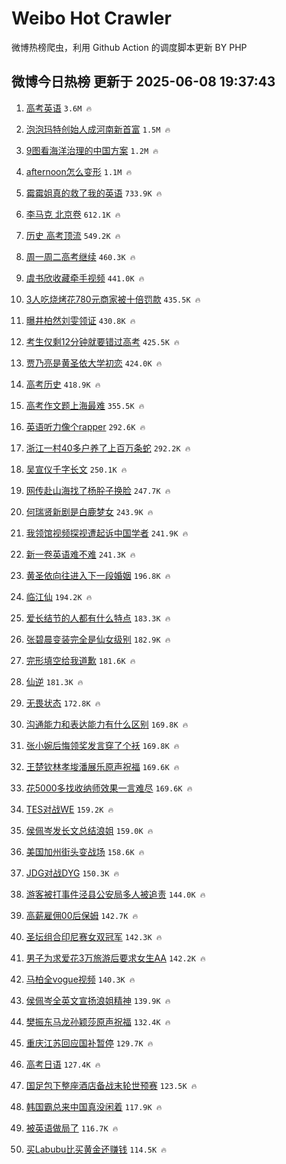 # Weibo Hot Crawler 



微博热榜爬虫，利用 Github Action 的调度脚本更新 BY PHP 


## 微博今日热榜 更新于 2025-06-08 19:37:43 
1. [高考英语](https://s.weibo.com/weibo?q=%E9%AB%98%E8%80%83%E8%8B%B1%E8%AF%AD&t=31&band_rank=1&Refer=top) `3.6M 🔥` 

1. [泡泡玛特创始人成河南新首富](https://s.weibo.com/weibo?q=%23%E6%B3%A1%E6%B3%A1%E7%8E%9B%E7%89%B9%E5%88%9B%E5%A7%8B%E4%BA%BA%E6%88%90%E6%B2%B3%E5%8D%97%E6%96%B0%E9%A6%96%E5%AF%8C%23&t=31&band_rank=2&Refer=top) `1.5M 🔥` 

1. [9图看海洋治理的中国方案](https://s.weibo.com/weibo?q=%239%E5%9B%BE%E7%9C%8B%E6%B5%B7%E6%B4%8B%E6%B2%BB%E7%90%86%E7%9A%84%E4%B8%AD%E5%9B%BD%E6%96%B9%E6%A1%88%23&t=31&band_rank=3&Refer=top) `1.2M 🔥` 

1. [afternoon怎么变形](https://s.weibo.com/weibo?q=afternoon%E6%80%8E%E4%B9%88%E5%8F%98%E5%BD%A2&t=31&band_rank=4&Refer=top) `1.1M 🔥` 

1. [霉霉姐真的救了我的英语](https://s.weibo.com/weibo?q=%E9%9C%89%E9%9C%89%E5%A7%90%E7%9C%9F%E7%9A%84%E6%95%91%E4%BA%86%E6%88%91%E7%9A%84%E8%8B%B1%E8%AF%AD&t=31&band_rank=5&Refer=top) `733.9K 🔥` 

1. [李马克 北京卷](https://s.weibo.com/weibo?q=%E6%9D%8E%E9%A9%AC%E5%85%8B%20%E5%8C%97%E4%BA%AC%E5%8D%B7&t=31&band_rank=6&Refer=top) `612.1K 🔥` 

1. [历史 高考顶流](https://s.weibo.com/weibo?q=%E5%8E%86%E5%8F%B2%20%E9%AB%98%E8%80%83%E9%A1%B6%E6%B5%81&t=31&band_rank=7&Refer=top) `549.2K 🔥` 

1. [周一周二高考继续](https://s.weibo.com/weibo?q=%23%E5%91%A8%E4%B8%80%E5%91%A8%E4%BA%8C%E9%AB%98%E8%80%83%E7%BB%A7%E7%BB%AD%23&t=31&band_rank=8&Refer=top) `460.3K 🔥` 

1. [虞书欣收藏牵手视频](https://s.weibo.com/weibo?q=%23%E8%99%9E%E4%B9%A6%E6%AC%A3%E6%94%B6%E8%97%8F%E7%89%B5%E6%89%8B%E8%A7%86%E9%A2%91%23&t=31&band_rank=9&Refer=top) `441.0K 🔥` 

1. [3人吃烧烤花780元商家被十倍罚款](https://s.weibo.com/weibo?q=%233%E4%BA%BA%E5%90%83%E7%83%A7%E7%83%A4%E8%8A%B1780%E5%85%83%E5%95%86%E5%AE%B6%E8%A2%AB%E5%8D%81%E5%80%8D%E7%BD%9A%E6%AC%BE%23&t=31&band_rank=10&Refer=top) `435.5K 🔥` 

1. [曝井柏然刘雯领证](https://s.weibo.com/weibo?q=%23%E6%9B%9D%E4%BA%95%E6%9F%8F%E7%84%B6%E5%88%98%E9%9B%AF%E9%A2%86%E8%AF%81%23&t=31&band_rank=11&Refer=top) `430.8K 🔥` 

1. [考生仅剩12分钟就要错过高考](https://s.weibo.com/weibo?q=%E8%80%83%E7%94%9F%E4%BB%85%E5%89%A912%E5%88%86%E9%92%9F%E5%B0%B1%E8%A6%81%E9%94%99%E8%BF%87%E9%AB%98%E8%80%83&t=31&band_rank=12&Refer=top) `425.5K 🔥` 

1. [贾乃亮是黄圣依大学初恋](https://s.weibo.com/weibo?q=%23%E8%B4%BE%E4%B9%83%E4%BA%AE%E6%98%AF%E9%BB%84%E5%9C%A3%E4%BE%9D%E5%A4%A7%E5%AD%A6%E5%88%9D%E6%81%8B%23&t=31&band_rank=13&Refer=top) `424.0K 🔥` 

1. [高考历史](https://s.weibo.com/weibo?q=%E9%AB%98%E8%80%83%E5%8E%86%E5%8F%B2&t=31&band_rank=14&Refer=top) `418.9K 🔥` 

1. [高考作文题上海最难](https://s.weibo.com/weibo?q=%23%E9%AB%98%E8%80%83%E4%BD%9C%E6%96%87%E9%A2%98%E4%B8%8A%E6%B5%B7%E6%9C%80%E9%9A%BE%23&t=31&band_rank=15&Refer=top) `355.5K 🔥` 

1. [英语听力像个rapper](https://s.weibo.com/weibo?q=%E8%8B%B1%E8%AF%AD%E5%90%AC%E5%8A%9B%E5%83%8F%E4%B8%AArapper&t=31&band_rank=16&Refer=top) `292.6K 🔥` 

1. [浙江一村40多户养了上百万条蛇](https://s.weibo.com/weibo?q=%23%E6%B5%99%E6%B1%9F%E4%B8%80%E6%9D%9140%E5%A4%9A%E6%88%B7%E5%85%BB%E4%BA%86%E4%B8%8A%E7%99%BE%E4%B8%87%E6%9D%A1%E8%9B%87%23&t=31&band_rank=17&Refer=top) `292.2K 🔥` 

1. [吴宣仪千字长文](https://s.weibo.com/weibo?q=%23%E5%90%B4%E5%AE%A3%E4%BB%AA%E5%8D%83%E5%AD%97%E9%95%BF%E6%96%87%23&t=31&band_rank=18&Refer=top) `250.1K 🔥` 

1. [网传赴山海找了杨肸子换脸](https://s.weibo.com/weibo?q=%23%E7%BD%91%E4%BC%A0%E8%B5%B4%E5%B1%B1%E6%B5%B7%E6%89%BE%E4%BA%86%E6%9D%A8%E8%82%B8%E5%AD%90%E6%8D%A2%E8%84%B8%23&t=31&band_rank=19&Refer=top) `247.7K 🔥` 

1. [何瑞贤新剧是白鹿梦女](https://s.weibo.com/weibo?q=%23%E4%BD%95%E7%91%9E%E8%B4%A4%E6%96%B0%E5%89%A7%E6%98%AF%E7%99%BD%E9%B9%BF%E6%A2%A6%E5%A5%B3%23&t=31&band_rank=20&Refer=top) `243.9K 🔥` 

1. [我领馆视频探视遭起诉中国学者](https://s.weibo.com/weibo?q=%23%E6%88%91%E9%A2%86%E9%A6%86%E8%A7%86%E9%A2%91%E6%8E%A2%E8%A7%86%E9%81%AD%E8%B5%B7%E8%AF%89%E4%B8%AD%E5%9B%BD%E5%AD%A6%E8%80%85%23&t=31&band_rank=21&Refer=top) `241.9K 🔥` 

1. [新一卷英语难不难](https://s.weibo.com/weibo?q=%E6%96%B0%E4%B8%80%E5%8D%B7%E8%8B%B1%E8%AF%AD%E9%9A%BE%E4%B8%8D%E9%9A%BE&t=31&band_rank=22&Refer=top) `241.3K 🔥` 

1. [黄圣依向往进入下一段婚姻](https://s.weibo.com/weibo?q=%23%E9%BB%84%E5%9C%A3%E4%BE%9D%E5%90%91%E5%BE%80%E8%BF%9B%E5%85%A5%E4%B8%8B%E4%B8%80%E6%AE%B5%E5%A9%9A%E5%A7%BB%23&t=31&band_rank=23&Refer=top) `196.8K 🔥` 

1. [临江仙](https://s.weibo.com/weibo?q=%E4%B8%B4%E6%B1%9F%E4%BB%99&t=31&band_rank=24&Refer=top) `194.2K 🔥` 

1. [爱长结节的人都有什么特点](https://s.weibo.com/weibo?q=%23%E7%88%B1%E9%95%BF%E7%BB%93%E8%8A%82%E7%9A%84%E4%BA%BA%E9%83%BD%E6%9C%89%E4%BB%80%E4%B9%88%E7%89%B9%E7%82%B9%23&t=31&band_rank=25&Refer=top) `183.3K 🔥` 

1. [张碧晨变装完全是仙女级别](https://s.weibo.com/weibo?q=%E5%BC%A0%E7%A2%A7%E6%99%A8%E5%8F%98%E8%A3%85%E5%AE%8C%E5%85%A8%E6%98%AF%E4%BB%99%E5%A5%B3%E7%BA%A7%E5%88%AB&t=31&band_rank=26&Refer=top) `182.9K 🔥` 

1. [完形填空给我道歉](https://s.weibo.com/weibo?q=%E5%AE%8C%E5%BD%A2%E5%A1%AB%E7%A9%BA%E7%BB%99%E6%88%91%E9%81%93%E6%AD%89&t=31&band_rank=27&Refer=top) `181.6K 🔥` 

1. [仙逆](https://s.weibo.com/weibo?q=%E4%BB%99%E9%80%86&t=31&band_rank=28&Refer=top) `181.3K 🔥` 

1. [无畏状态](https://s.weibo.com/weibo?q=%E6%97%A0%E7%95%8F%E7%8A%B6%E6%80%81&t=31&band_rank=29&Refer=top) `172.8K 🔥` 

1. [沟通能力和表达能力有什么区别](https://s.weibo.com/weibo?q=%E6%B2%9F%E9%80%9A%E8%83%BD%E5%8A%9B%E5%92%8C%E8%A1%A8%E8%BE%BE%E8%83%BD%E5%8A%9B%E6%9C%89%E4%BB%80%E4%B9%88%E5%8C%BA%E5%88%AB&t=31&band_rank=30&Refer=top) `169.8K 🔥` 

1. [张小婉后悔领奖发言穿了个袄](https://s.weibo.com/weibo?q=%23%E5%BC%A0%E5%B0%8F%E5%A9%89%E5%90%8E%E6%82%94%E9%A2%86%E5%A5%96%E5%8F%91%E8%A8%80%E7%A9%BF%E4%BA%86%E4%B8%AA%E8%A2%84%23&t=31&band_rank=31&Refer=top) `169.8K 🔥` 

1. [王楚钦林孝埈潘展乐原声祝福](https://s.weibo.com/weibo?q=%23%E7%8E%8B%E6%A5%9A%E9%92%A6%E6%9E%97%E5%AD%9D%E5%9F%88%E6%BD%98%E5%B1%95%E4%B9%90%E5%8E%9F%E5%A3%B0%E7%A5%9D%E7%A6%8F%23&t=31&band_rank=32&Refer=top) `169.6K 🔥` 

1. [花5000多找收纳师效果一言难尽](https://s.weibo.com/weibo?q=%23%E8%8A%B15000%E5%A4%9A%E6%89%BE%E6%94%B6%E7%BA%B3%E5%B8%88%E6%95%88%E6%9E%9C%E4%B8%80%E8%A8%80%E9%9A%BE%E5%B0%BD%23&t=31&band_rank=33&Refer=top) `169.6K 🔥` 

1. [TES对战WE](https://s.weibo.com/weibo?q=%23TES%E5%AF%B9%E6%88%98WE%23&t=31&band_rank=34&Refer=top) `159.2K 🔥` 

1. [侯佩岑发长文总结浪姐](https://s.weibo.com/weibo?q=%23%E4%BE%AF%E4%BD%A9%E5%B2%91%E5%8F%91%E9%95%BF%E6%96%87%E6%80%BB%E7%BB%93%E6%B5%AA%E5%A7%90%23&t=31&band_rank=35&Refer=top) `159.0K 🔥` 

1. [美国加州街头变战场](https://s.weibo.com/weibo?q=%23%E7%BE%8E%E5%9B%BD%E5%8A%A0%E5%B7%9E%E8%A1%97%E5%A4%B4%E5%8F%98%E6%88%98%E5%9C%BA%23&t=31&band_rank=36&Refer=top) `158.6K 🔥` 

1. [JDG对战DYG](https://s.weibo.com/weibo?q=JDG%E5%AF%B9%E6%88%98DYG&t=31&band_rank=37&Refer=top) `150.3K 🔥` 

1. [游客被打事件泾县公安局多人被追责](https://s.weibo.com/weibo?q=%23%E6%B8%B8%E5%AE%A2%E8%A2%AB%E6%89%93%E4%BA%8B%E4%BB%B6%E6%B3%BE%E5%8E%BF%E5%85%AC%E5%AE%89%E5%B1%80%E5%A4%9A%E4%BA%BA%E8%A2%AB%E8%BF%BD%E8%B4%A3%23&t=31&band_rank=38&Refer=top) `144.0K 🔥` 

1. [高薪雇佣00后保姆](https://s.weibo.com/weibo?q=%E9%AB%98%E8%96%AA%E9%9B%87%E4%BD%A300%E5%90%8E%E4%BF%9D%E5%A7%86&t=31&band_rank=39&Refer=top) `142.7K 🔥` 

1. [圣坛组合印尼赛女双冠军](https://s.weibo.com/weibo?q=%23%E5%9C%A3%E5%9D%9B%E7%BB%84%E5%90%88%E5%8D%B0%E5%B0%BC%E8%B5%9B%E5%A5%B3%E5%8F%8C%E5%86%A0%E5%86%9B%23&t=31&band_rank=40&Refer=top) `142.3K 🔥` 

1. [男子为求爱花3万旅游后要求女生AA](https://s.weibo.com/weibo?q=%23%E7%94%B7%E5%AD%90%E4%B8%BA%E6%B1%82%E7%88%B1%E8%8A%B13%E4%B8%87%E6%97%85%E6%B8%B8%E5%90%8E%E8%A6%81%E6%B1%82%E5%A5%B3%E7%94%9FAA%23&t=31&band_rank=41&Refer=top) `142.2K 🔥` 

1. [马柏全vogue视频](https://s.weibo.com/weibo?q=%E9%A9%AC%E6%9F%8F%E5%85%A8vogue%E8%A7%86%E9%A2%91&t=31&band_rank=42&Refer=top) `140.3K 🔥` 

1. [侯佩岑全英文宣扬浪姐精神](https://s.weibo.com/weibo?q=%E4%BE%AF%E4%BD%A9%E5%B2%91%E5%85%A8%E8%8B%B1%E6%96%87%E5%AE%A3%E6%89%AC%E6%B5%AA%E5%A7%90%E7%B2%BE%E7%A5%9E&t=31&band_rank=43&Refer=top) `139.9K 🔥` 

1. [樊振东马龙孙颖莎原声祝福](https://s.weibo.com/weibo?q=%23%E6%A8%8A%E6%8C%AF%E4%B8%9C%E9%A9%AC%E9%BE%99%E5%AD%99%E9%A2%96%E8%8E%8E%E5%8E%9F%E5%A3%B0%E7%A5%9D%E7%A6%8F%23&t=31&band_rank=44&Refer=top) `132.4K 🔥` 

1. [重庆江苏回应国补暂停](https://s.weibo.com/weibo?q=%23%E9%87%8D%E5%BA%86%E6%B1%9F%E8%8B%8F%E5%9B%9E%E5%BA%94%E5%9B%BD%E8%A1%A5%E6%9A%82%E5%81%9C%23&t=31&band_rank=45&Refer=top) `129.7K 🔥` 

1. [高考日语](https://s.weibo.com/weibo?q=%E9%AB%98%E8%80%83%E6%97%A5%E8%AF%AD&t=31&band_rank=46&Refer=top) `127.4K 🔥` 

1. [国足包下整座酒店备战末轮世预赛](https://s.weibo.com/weibo?q=%23%E5%9B%BD%E8%B6%B3%E5%8C%85%E4%B8%8B%E6%95%B4%E5%BA%A7%E9%85%92%E5%BA%97%E5%A4%87%E6%88%98%E6%9C%AB%E8%BD%AE%E4%B8%96%E9%A2%84%E8%B5%9B%23&t=31&band_rank=47&Refer=top) `123.5K 🔥` 

1. [韩国霸总来中国真没闲着](https://s.weibo.com/weibo?q=%23%E9%9F%A9%E5%9B%BD%E9%9C%B8%E6%80%BB%E6%9D%A5%E4%B8%AD%E5%9B%BD%E7%9C%9F%E6%B2%A1%E9%97%B2%E7%9D%80%23&t=31&band_rank=48&Refer=top) `117.9K 🔥` 

1. [被英语做局了](https://s.weibo.com/weibo?q=%E8%A2%AB%E8%8B%B1%E8%AF%AD%E5%81%9A%E5%B1%80%E4%BA%86&t=31&band_rank=49&Refer=top) `116.7K 🔥` 

1. [买Labubu比买黄金还赚钱](https://s.weibo.com/weibo?q=%23%E4%B9%B0Labubu%E6%AF%94%E4%B9%B0%E9%BB%84%E9%87%91%E8%BF%98%E8%B5%9A%E9%92%B1%23&t=31&band_rank=50&Refer=top) `114.5K 🔥` 

